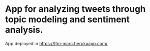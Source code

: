 # App for analyzing tweets through topic modeling and sentiment analysis.
App deployed in https://tfm-marc.herokuapp.com/
